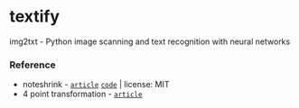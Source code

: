 # textify
img2txt - Python image scanning and text recognition with neural networks 

### Reference 

- noteshrink - [`article`](https://mzucker.github.io/2016/09/20/noteshrink.html) [`code`](https://github.com/mzucker/noteshrink) | license: MIT
- 4 point transformation - [`article`](https://www.pyimagesearch.com/2014/09/01/build-kick-ass-mobile-document-scanner-just-5-minutes/)